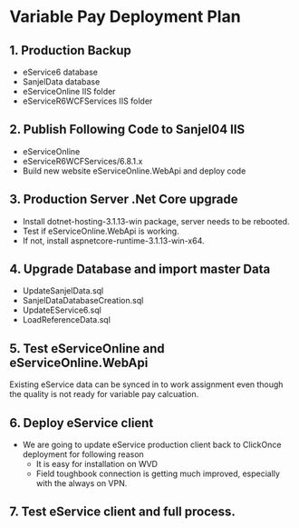 # Variable Pay Deployment Plan

## 1. Production Backup

- eService6 database
- SanjelData database
- eServiceOnline IIS folder
- eServiceR6WCFServices IIS folder

## 2. Publish Following Code to Sanjel04 IIS

- eServiceOnline
- eServiceR6WCFServices/6.8.1.x
- Build new website eServiceOnline.WebApi and deploy code

## 3. Production Server .Net Core upgrade

- Install dotnet-hosting-3.1.13-win package, server needs to be rebooted.
- Test if eServiceOnline.WebApi  is working. 
- If not, install aspnetcore-runtime-3.1.13-win-x64.

## 4. Upgrade Database and import master Data

- UpdateSanjelData.sql
- SanjelDataDatabaseCreation.sql
- UpdateEService6.sql
- LoadReferenceData.sql

## 5. Test eServiceOnline and eServiceOnline.WebApi

Existing eService data can be synced in to work assignment even though the quality is not ready for variable pay calcuation.

## 6. Deploy eService client

- We are going to update eService production client back to ClickOnce deployment for following reason
  - It is easy for installation on WVD
  - Field toughbook connection is getting much improved, especially with the always on VPN. 

## 7. Test eService client and full process.



